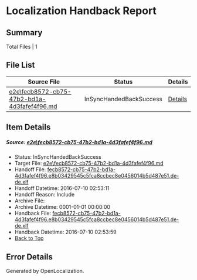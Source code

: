 # <a name='report-top'></a> Localization Handback Report

## Summary
 Total Files | 1

## File List
 Source File | Status | Details 
 ----------- | ------ | ------- 
 [e2e\fecb8572-cb75-47b2-bd1a-4d3fafef4f96.md](https://github.com/OpenLocalizationTestOrg/oltest/blob/8aa466b12f4bed2a1ddc505ef7f5b4e94338f850/e2e/fecb8572-cb75-47b2-bd1a-4d3fafef4f96.md) | InSyncHandedBackSuccess | [Details](#f411fefcdada239313ff10002f7970db6e61d82f6)

## Item Details
##### <a name='f411fefcdada239313ff10002f7970db6e61d82f6'></a> Source: [e2e\fecb8572-cb75-47b2-bd1a-4d3fafef4f96.md](https://github.com/OpenLocalizationTestOrg/oltest/blob/8aa466b12f4bed2a1ddc505ef7f5b4e94338f850/e2e/fecb8572-cb75-47b2-bd1a-4d3fafef4f96.md)
* Status: InSyncHandedBackSuccess
* Target File: [e2e\fecb8572-cb75-47b2-bd1a-4d3fafef4f96.md](https://github.com/OpenLocalizationTestOrg/oltest-dede-fly/blob/8f42f9a2dd732f6615768b6e3f31c76207ff4dc4/e2e/fecb8572-cb75-47b2-bd1a-4d3fafef4f96.md)
* Handoff File: [fecb8572-cb75-47b2-bd1a-4d3fafef4f96.e8b03429545c5fca8ccbec8e0456014b5d487e51.de-de.xlf](https://github.com/OpenLocalizationTestOrg/olhandoff-e2e/blob/38208fad1a50f3f08a96cb498acb67b97250e7b2/ol-handoff/OpenLocalizationTestOrg/oltest-dede-fly/ci/ht/fecb8572-cb75-47b2-bd1a-4d3fafef4f96.e8b03429545c5fca8ccbec8e0456014b5d487e51.de-de.xlf)
* Handoff Datetime: 2016-07-10 02:53:11
* Handoff Reason: Include
* Archive File: 
* Archive Datetime: 0001-01-01 00:00:00
* Handback File: [fecb8572-cb75-47b2-bd1a-4d3fafef4f96.e8b03429545c5fca8ccbec8e0456014b5d487e51.de-de.xlf](https://github.com/OpenLocalizationTestOrg/olhandback-e2e/blob/6e764d372a52cc0964200b28d8ac2d57e78e2f4d/ol-handback/OpenLocalizationTestOrg/oltest-dede-fly/ci/ht/fecb8572-cb75-47b2-bd1a-4d3fafef4f96.e8b03429545c5fca8ccbec8e0456014b5d487e51.de-de.xlf)
* Handback Datetime: 2016-07-10 02:53:59
* [Back to Top](#report-top)


## Error Details

Generated by OpenLocalization.
